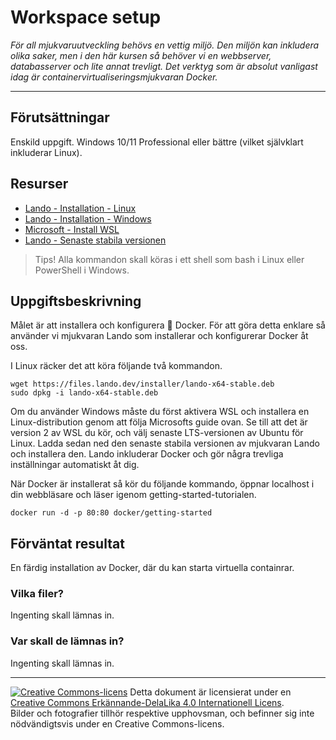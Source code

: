 # Workspace setup

_För all mjukvaruutveckling behövs en vettig miljö. Den miljön kan inkludera olika saker, men i den här kursen så behöver vi en webbserver, databasserver och lite annat trevligt. Det verktyg som är absolut vanligast idag är containervirtualiseringsmjukvaran Docker._

---

## Förutsättningar

Enskild uppgift. Windows 10/11 Professional eller bättre (vilket självklart inkluderar Linux). 

## Resurser

*   [Lando - Installation - Linux](https://docs.lando.dev/getting-started/installation.html#debian) 
*   [Lando - Installation - Windows](https://docs.lando.dev/getting-started/installation.html#windows)
*   [Microsoft - Install WSL](https://learn.microsoft.com/en-us/windows/wsl/install)
*   [Lando - Senaste stabila versionen](https://github.com/lando/lando/releases/latest)

> Tips! Alla kommandon skall köras i ett shell som bash i Linux eller PowerShell i Windows. 

## Uppgiftsbeskrivning

Målet är att installera och konfigurera :whale2: Docker. För att göra detta enklare så använder vi mjukvaran Lando som installerar och konfigurerar Docker åt oss. 

I Linux räcker det att köra följande två kommandon. 

    wget https://files.lando.dev/installer/lando-x64-stable.deb
    sudo dpkg -i lando-x64-stable.deb

Om du använder Windows måste du först aktivera WSL och installera en Linux-distribution genom att följa Microsofts guide ovan. Se till att det är version 2 av WSL du kör, och välj senaste LTS-versionen av Ubuntu för Linux. Ladda sedan ned den senaste stabila versionen av mjukvaran Lando och installera den. Lando inkluderar Docker och gör några trevliga inställningar automatiskt åt dig. 

När Docker är installerat så kör du följande kommando, öppnar localhost i din webbläsare och läser igenom getting-started-tutorialen. 

    docker run -d -p 80:80 docker/getting-started

## Förväntat resultat

En färdig installation av Docker, där du kan starta virtuella containrar. 

### Vilka filer?

Ingenting skall lämnas in.

### Var skall de lämnas in?

Ingenting skall lämnas in. 

---     

[![Creative Commons-licens](https://i.creativecommons.org/l/by-sa/4.0/80x15.png)](http://creativecommons.org/licenses/by-sa/4.0/) Detta dokument är licensierat under en [Creative Commons Erkännande-DelaLika 4.0 Internationell Licens](http://creativecommons.org/licenses/by-sa/4.0/).    
Bilder och fotografier tillhör respektive upphovsman, och befinner sig inte nödvändigtsvis under en Creative Commons-licens.    
